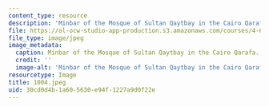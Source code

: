 ```yaml
---
content_type: resource
description: 'Minbar of the Mosque of Sultan Qaytbay in the Cairo Qarafa. '
file: https://ol-ocw-studio-app-production.s3.amazonaws.com/courses/4-615-the-architecture-of-cairo-spring-2002/30cd0d4b1a605630e94f1227a9d0f22e_1004.jpeg
file_type: image/jpeg
image_metadata:
  caption: Minbar of the Mosque of Sultan Qaytbay in the Cairo Qarafa.
  credit: ''
  image-alt: 'Minbar of the Mosque of Sultan Qaytbay in the Cairo Qarafa. '
resourcetype: Image
title: 1004.jpeg
uid: 30cd0d4b-1a60-5630-e94f-1227a9d0f22e
---
```

